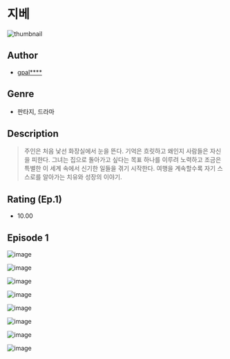 # 지베
![thumbnail](https://image-comic.pstatic.net/user_contents_data/challenge_comic/2023/05/23/upload_3702294666594968374_480x623.jpeg)

## Author
- [gpal****](https://comic.naver.com/artistTitle?id=366804)

## Genre
- 판타지, 드라마

## Description
> 주인은 처음 낯선 화장실에서 눈을 뜬다. 기억은 흐릿하고 왜인지 사람들은 자신을 피한다. 그녀는 집으로 돌아가고 싶다는 목표 하나를 이루려 노력하고 조금은 특별한 이 세계 속에서 신기한 일들을 겪기 시작한다. 여행을 계속할수록 자기 스스로를 알아가는 치유와 성장의 이야기.


## Rating (Ep.1)
- 10.00

## Episode 1
![image](https://image-comic.pstatic.net/user_contents_data/challenge_comic/2023/05/23/366804/upload_4062638532246844212.jpeg)

![image](https://image-comic.pstatic.net/user_contents_data/challenge_comic/2023/05/23/366804/upload_4062918872527091001.jpeg)

![image](https://image-comic.pstatic.net/user_contents_data/challenge_comic/2023/05/23/366804/upload_4063484245683877731.jpeg)

![image](https://image-comic.pstatic.net/user_contents_data/challenge_comic/2023/05/23/366804/upload_3905240130502602807.jpeg)

![image](https://image-comic.pstatic.net/user_contents_data/challenge_comic/2023/05/23/366804/upload_3690198738052473144.jpeg)

![image](https://image-comic.pstatic.net/user_contents_data/challenge_comic/2023/05/23/366804/upload_3835149764582794036.jpeg)

![image](https://image-comic.pstatic.net/user_contents_data/challenge_comic/2023/05/23/366804/upload_3918466160939840355.jpeg)

![image](https://image-comic.pstatic.net/user_contents_data/challenge_comic/2023/05/23/366804/upload_3487582950686614329.jpeg)
